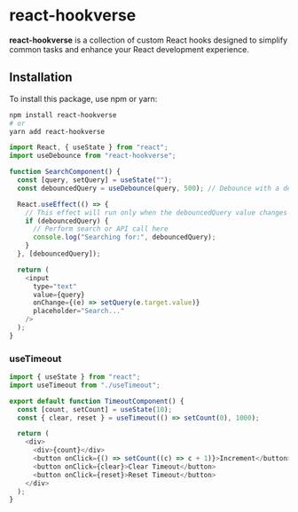 # react-hookverse

**react-hookverse** is a collection of custom React hooks designed to simplify common tasks and enhance your React development experience.

## Installation

To install this package, use npm or yarn:

```bash
npm install react-hookverse
# or
yarn add react-hookverse
```

```js
import React, { useState } from "react";
import useDebounce from "react-hookverse";

function SearchComponent() {
  const [query, setQuery] = useState("");
  const debouncedQuery = useDebounce(query, 500); // Debounce with a delay of 500ms

  React.useEffect(() => {
    // This effect will run only when the debouncedQuery value changes
    if (debouncedQuery) {
      // Perform search or API call here
      console.log("Searching for:", debouncedQuery);
    }
  }, [debouncedQuery]);

  return (
    <input
      type="text"
      value={query}
      onChange={(e) => setQuery(e.target.value)}
      placeholder="Search..."
    />
  );
}
```

### useTimeout

```js
import { useState } from "react";
import useTimeout from "./useTimeout";

export default function TimeoutComponent() {
  const [count, setCount] = useState(10);
  const { clear, reset } = useTimeout(() => setCount(0), 1000);

  return (
    <div>
      <div>{count}</div>
      <button onClick={() => setCount((c) => c + 1)}>Increment</button>
      <button onClick={clear}>Clear Timeout</button>
      <button onClick={reset}>Reset Timeout</button>
    </div>
  );
}
```
